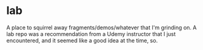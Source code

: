 # lab

A place to squirrel away fragments/demos/whatever that I'm grinding on. A lab repo was a recommendation from a Udemy instructor that I just encountered, and it seemed like a good idea at the time, so.



